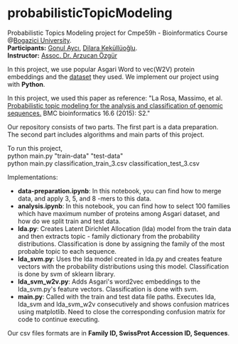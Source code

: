 # probabilisticTopicModeling
Probabilistic Topics Modeling project for Cmpe59h - Bioinformatics Course @[Bogazici University](http://www.boun.edu.tr/en_US).<br>
**Participants:** [Gonul Aycı](https://www.cmpe.boun.edu.tr/~gonul.ayci/), [Dilara Keküllüoğlu](https://dilara91.github.io/). <br> **Instructor:** [Assoc. Dr. Arzucan Özgür](https://www.cmpe.boun.edu.tr/~ozgur/)

In this project, we use popular Asgari Word to vec(W2V) protein embeddings and the [dataset](https://dataverse.harvard.edu/dataset.xhtml?persistentId=doi:10.7910/DVN/JMFHTN) they used. We implement our project using with **Python**. <br> 

In this project, we used this paper as reference: "La Rosa, Massimo, et al. [Probabilistic topic modeling for the analysis and classification of genomic sequences.](https://bmcbioinformatics.biomedcentral.com/articles/10.1186/1471-2105-16-S6-S2) BMC bioinformatics 16.6 (2015): S2." <br>

Our repository consists of two parts. The first part is a data preparation. The second part includes algorithms and main parts of this project. <br>

To run this project, <br>
  python main.py "train-data" "test-data" <br>
  python main.py classification_train_3.csv classification_test_3.csv <br>
  
Implementations: <br>
* **data-preparation.ipynb**: In this notebook, you can find how to merge data, and apply 3, 5, and 8 -mers to this data. <br>
* **analysis.ipynb**: In this notebook, you can find how to select 100 families which have maximum number of proteins among Asgari dataset, and how do we split train and test data. <br>
* **lda.py**: Creates Latent Dirichlet Allocation (lda) model from the train data and then extracts topic - family dictionary from the probability distributions. Classification is done by assigning the family of the most probable topic to each sequence.
* **lda_svm.py**: Uses the lda model created in lda.py and creates feature vectors with the probability distributions using this model. Classification is done by svm of sklearn library.
* **lda_svm_w2v.py**: Adds Asgari's word2vec embeddings to the lda_svm.py's feature vectors. Classification is done with svm.
* **main.py**: Called with the train and test data file paths. Executes lda, lda_svm and lda_svm_w2v consecutively and shows confusion matrices using matplotlib. Need to close the corresponding confusion matrix for code to continue executing.<br>
  
Our csv files formats are in **Family ID, SwissProt Accession ID, Sequences**.
